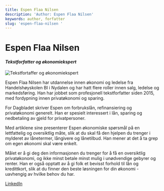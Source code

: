```yaml
---
title: Espen Flaa Nilsen
description: 'Author: Espen Flaa Nilsen'
keywords: author, forfatter
slug: 'espen-flaa-nilsen '
---
```


# Espen Flaa Nilsen

#### _Tekstforfatter og økonomiekspert_

![Tekstfortaffer og økonomiekspert](/billan/img/image-from-ios.jpg 'Espen Flå Nilsen')

Espen Flaa Nilsen har utdannelse innen økonomi og ledelse fra Handelshøyskolen BI i Nydalen og har hatt flere roller innen salg, ledelse og markedsføring. Han har jobbet som profesjonell tekstforfatter siden 2015, med fordypning innen privatøkonomi og sparing.

For Dagbladet skriver Espen om forbrukslån, refinansiering og privatøkonomi generelt. Han er spesielt interessert i lån, sparing og nedbetaling av gjeld for privatpersoner.

Med artiklene sine presenterer Espen økonomiske spørsmål på en lettfattelig og oversiktlig måte, slik at du skal få den hjelpen du trenger i mylderet av lånetermer, långivere og lånetilbud. Han mener at det å ta grep om egen økonomi skal være enkelt.

Målet er å gi deg den informasjonen du trenger for å få en oversiktlig privatøkonomi, og ikke minst betale minst mulig i unødvendige gebyrer og renter. Han er også opptatt av å gi folk et bevisst forhold til lån og kredittkort, slik at du finner den beste løsningen for din økonomi - uavhengig av hvilke behov du har.

[LinkedIn](https://www.linkedin.com/in/espen-flaa-nilsen-6736b059/)

